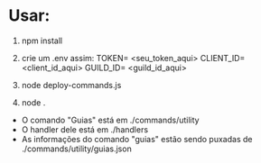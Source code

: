 # Usar:
1. npm install 
2. crie um .env assim:
        TOKEN= <seu_token_aqui>
        CLIENT_ID= <client_id_aqui>
        GUILD_ID= <guild_id_aqui>

2. node deploy-commands.js
3. node .

- O comando "Guias" está em ./commands/utility
- O handler dele está em ./handlers
- As informações do comando "guias" estão sendo puxadas de ./commands/utility/guias.json